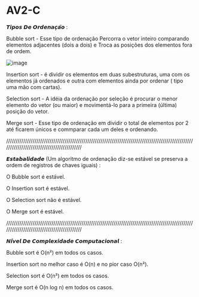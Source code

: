 # AV2-C
𝙏𝙞𝙥𝙤𝙨 𝘿𝙚 𝙊𝙧𝙙𝙚𝙣𝙖𝙘̧𝙖̃𝙤 :

Bubble sort - Esse tipo de ordenação Percorra o vetor inteiro comparando elementos adjacentes (dois a dois) e Troca as posições dos elementos fora de ordem.

![image](https://user-images.githubusercontent.com/111072200/201198482-fac01ca2-0dfb-4f9a-bf5c-10fc3c956554.png)



Insertion sort - é dividir os elementos em duas subestruturas, uma com os elementos já ordenados e outra com elementos ainda por ordenar ( tipo uma mão com cartas).

Selection sort - A idéia da ordenação por seleção é procurar o menor elemento do vetor (ou maior) e movimentá-lo para a primeira (última) posição do vetor.

Merge sort - Esse tipo de ordenação em dividir o total de elementos por 2 até ficarem únicos e commparar cada um deles e ordenando.

///////////////////////////////////////////////////////////////////////////////////////////////////////////////////////////////////////////

𝙀𝙨𝙩𝙖𝙗𝙖𝙡𝙞𝙙𝙖𝙙𝙚 (Um algoritmo de ordenação diz-se estável se preserva a ordem de registros de chaves iguais) :


O Bubble sort é estável.

O Insertion sort é estável.

O Selection sort não é estável.

O Merge sort é estável.

///////////////////////////////////////////////////////////////////////////////////////////////////////////////////////////////////////////

𝙉𝙞́𝙫𝙚𝙡 𝘿𝙚 𝘾𝙤𝙢𝙥𝙡𝙚𝙭𝙞𝙙𝙖𝙙𝙚 𝘾𝙤𝙢𝙥𝙪𝙩𝙖𝙘𝙞𝙤𝙣𝙖𝙡 :


Bubble sort é O(n²) em todos os casos.

Insertion sort no melhor caso é O(n) e no pior caso O(n²).

Selection sort é O(n²) em todos os casos.

Merge sort é O(n log n) em todos os casos.





